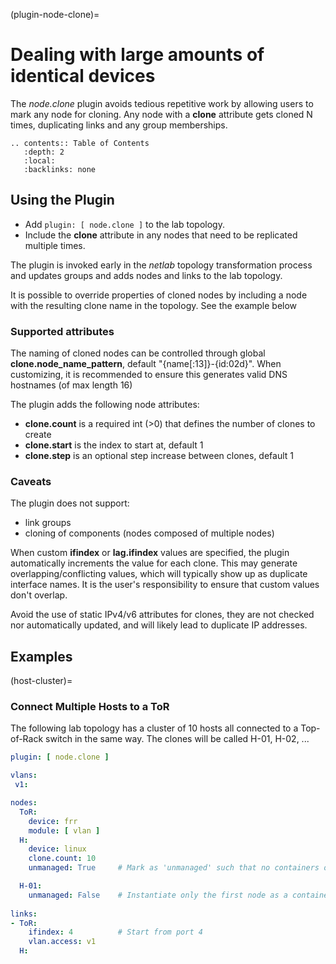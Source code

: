 (plugin-node-clone)=
# Dealing with large amounts of identical devices

The *node.clone* plugin avoids tedious repetitive work by allowing users to mark any node for cloning. Any node with a **clone** attribute gets cloned N times, duplicating links and any group memberships.

```eval_rst
.. contents:: Table of Contents
   :depth: 2
   :local:
   :backlinks: none
```

## Using the Plugin

* Add `plugin: [ node.clone ]` to the lab topology.
* Include the **clone** attribute in any nodes that need to be replicated multiple times.

The plugin is invoked early in the _netlab_ topology transformation process and updates groups and adds nodes and links to the lab topology.

It is possible to override properties of cloned nodes by including a node with the resulting clone name in the topology. See the example below

### Supported attributes

The naming of cloned nodes can be controlled through global **clone.node_name_pattern**, default "{name[:13]}-{id:02d}".
When customizing, it is recommended to ensure this generates valid DNS hostnames (of max length 16)

The plugin adds the following node attributes:
* **clone.count** is a required int (>0) that defines the number of clones to create
* **clone.start** is the index to start at, default 1
* **clone.step**  is an optional step increase between clones, default 1

### Caveats

The plugin does not support:
* link groups
* cloning of components (nodes composed of multiple nodes)

When custom **ifindex** or **lag.ifindex** values are specified, the plugin automatically increments the value for each clone. This may generate overlapping/conflicting values, which will typically show up as duplicate interface names. It is the user's responsibility to ensure that custom values don't overlap.

Avoid the use of static IPv4/v6 attributes for clones, they are not checked nor automatically updated, and will likely lead to duplicate IP addresses.

## Examples

(host-cluster)=
### Connect Multiple Hosts to a ToR

The following lab topology has a cluster of 10 hosts all connected to a Top-of-Rack switch in the same way.
The clones will be called H-01, H-02, ...

```yaml
plugin: [ node.clone ]

vlans:
 v1:

nodes:
  ToR:
    device: frr
    module: [ vlan ]
  H:
    device: linux
    clone.count: 10
    unmanaged: True     # Mark as 'unmanaged' such that no containers or VMs get created for these nodes

  H-01:
    unmanaged: False    # Instantiate only the first node as a container or VM, leave the rest virtual
    
links:
- ToR:
    ifindex: 4          # Start from port 4
    vlan.access: v1
  H:
```
